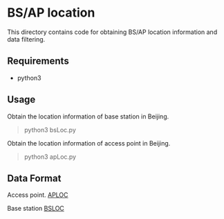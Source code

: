# BS/AP location
This directory contains code for obtaining BS/AP location information and data filtering.

## Requirements
* python3

## Usage

Obtain the location information of base station in Beijing.
> python3 bsLoc.py

Obtain the location information of access point in Beijing.
> python3 apLoc.py

## Data Format

Access point.
[APLOC](APInf.png)

Base station
[BSLOC](BSInf.png)
